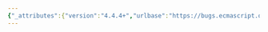 ```yaml
---
{"_attributes":{"version":"4.4.4+","urlbase":"https://bugs.ecmascript.org/","maintainer":"dherman@mozilla.com"},"bug":{"bug_id":588,"creation_ts":"2012-07-25 11:23:00 -0700","short_desc":"15.4.3.4 Update Array.from to use iterable protocol","delta_ts":"2013-10-26 17:52:01 -0700","product":"Draft for 6th Edition","component":"new feature","version":"Rev 9: July 8, 2012 Draft","rep_platform":"All","op_sys":"All","bug_status":"RESOLVED","resolution":"FIXED","priority":"Normal","bug_severity":"enhancement","everconfirmed":true,"reporter":{"uid":"waldron.rick","name":"Rick Waldron"},"assigned_to":{"uid":"allen","name":"Allen Wirfs-Brock"},"cc":"waldron.rick","long_desc":[{"commentid":1382,"comment_count":0,"who":{"uid":"waldron.rick","name":"Rick Waldron"},"bug_when":"2012-07-25 11:23:30 -0700","thetext":"Array.from should… (this is a change to current specification)\n\n1. Attempt to use the iterable protocol, if cannot… (new addition)\n2. Fall back to using Array-like protocol (current)"},{"commentid":1603,"comment_count":1,"who":{"uid":"allen","name":"Allen Wirfs-Brock"},"bug_when":"2012-09-24 17:00:04 -0700","thetext":"Did we talk about the implications of of using iterable protocol if the array has holes?\n\nThe proposed standard iterator for Arrays turns holes into undefined.  While normal array-like iteration skips holes. I would expect that\n\nlet a2 = Array.from([,,,,5]);\n\nwould produce a new array that was just like the argument array.  But using iterator protocol would make it just like:\n\nlet a3 = Array.from[undefined, undefined, undefined, undefined, 5]);\n\nIt seems to me that the right solution, is that if the from argument is a real Array then Array-like, hole preservation, iteration should be used.  If it isn't a real Array, then from should first try iterable protocol and if it isn't there fall back to array-like."}]}}
---
```

